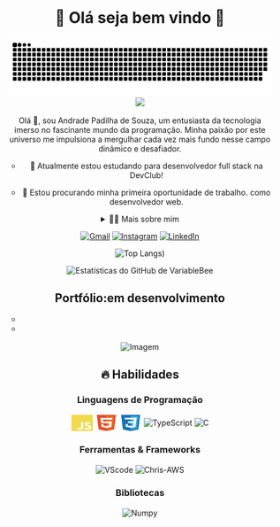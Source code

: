 
  <div id="user-content-toc">
  <ul align="center">
  <summary><h1 style="display: inline-block">👋  Olá seja bem vindo 👋 </h1></summary>
    <!--- snake --->
  
  <div align="center">
  <img  src="https://github.com/1999AZZAR/1999AZZAR/blob/main/resources/img/grid-snake.svg"
        alt="snake" /></a>
  <img  src="https://resources/img/waving.gif"
  </div>
  </div>

    
   <p>
    Olá 👋, sou Andrade Padilha de Souza, um entusiasta da tecnologia imerso no fascinante mundo da programação. Minha paixão por este 
    universo me impulsiona a mergulhar cada vez mais fundo nesse campo dinâmico e desafiador.

  - 🌱 Atualmente estou estudando para desenvolvedor full stack na DevClub! 

  - 🔭 Estou procurando minha primeira oportunidade de trabalho. como desenvolvedor web.
  </p>

  <!-- Dropdown -->
  <details>
  <summary>👨‍💻 Mais sobre mim</summary>

   - 💬 Olá, sou Andrade Padilha de Souza tenho 31 anos, residente em Curitiba/PR. Estou buscando uma transição para uma carreira mais 
   centrada em desenvolvimento web, onde eu possa continuar aprendendo, crescer profissionalmente e compartilhar conhecimento 
   diariamente. Estou preparado para enfrentar novos desafios e contribuir para o sucesso da equipe..

  - ⚡ Gosto de ler um bom livro, além de assistir filmes e jogar videogames nas horas vagas! Acredito que nossos interesses pessoais 
  contribuem para uma percepção mais refinada das coisas e para a resolução de problemas. \o/
  </details>

<!-- Links -->
[![Gmail](https://img.shields.io/badge/Gmail-D14836?style=for-the-badge&logo=gmail&logoColor=white)](mailto:andradeade08@gmail.com)
[![Instagram](https://img.shields.io/badge/Instagram-E4405F?style=for-the-badge&logo=instagram&logoColor=white)](https://www.instagram.com/andradepadilha_dev)
[![LinkedIn](https://img.shields.io/badge/LinkedIn-0077B5?style=for-the-badge&logo=linkedin&logoColor=white)](https://www.linkedin.com/in/andrade-padilha-de-souza-277885269/)

<!-- Estatísticas do GitHub % das feramentas mais utilizadas  -->
![Top Langs](https://github-readme-stats.vercel.app/api/top-langs/?username=anuraghazra&theme=blue-green))


<!-- Estatísticas do GitHub -->
![Estatísticas do GitHub de VariableBee](https://github-readme-stats.vercel.app/api?username=Andradepadilhadev&show_icons=true&theme=blue-green)


<!-- Portfólio -->
## Portfólio:em desenvolvimento 
- 
- 

  <!-- GIF -->
  <p align="left:40px;">
  <img align="center" src="https://github.com/VariableBee/VariableBee/assets/77739311/4e9f41af-6b57-49a7-b15a-74322e96b4d7" alt="Imagem">
  </p>

## 🔥 Habilidades
  <!-- Habilidades: Linguagens de Programação -->
  
  <div style="flex-basis: 48%;">
     <h3>Linguagens de Programação</h3>
    <img align="center" alt="Js" height="30" width="40" 
     src="https://raw.githubusercontent.com/devicons/devicon/master/icons/javascript/javascript-plain.svg">
    <img align="center" alt="HTML" height="30" width="40" src="https://raw.githubusercontent.com/devicons/devicon/master/icons/html5/html5-original.svg">
    <img align="center" alt="CSS" height="30" width="40" src="https://raw.githubusercontent.com/devicons/devicon/master/icons/css3/css3-original.svg">
    <img align="center" alt="TypeScript" height="30" width="40"  src="https://img.shields.io/badge/TypeScript-007ACC?style=for-the-badge&logo=typescript&logoColor=white">
    <img align="center" alt="C" height="30" width="40" src="https://img.shields.io/badge/Node.js-43853D?style=for-the-badge&logo=node.js&logoColor=white"> 
     
   </div>
  
   <!-- Habilidades: Ferramentas e Frameworks -->
  <div style="flex-basis: 48%;">
   <h3>Ferramentas & Frameworks</h3>
   <img align="center" alt="VScode" height="30" width="40" src="https://cdn.jsdelivr.net/gh/devicons/devicon/icons/vscode/vscode-original.svg">
   <img align="center" alt="Chris-AWS" height="30" width="40" src="https://cdn.jsdelivr.net/gh/devicons/devicon/icons/git/git-original.svg">

  
  
  <!-- Habilidades: Bibliotecas -->
  <div style="flex-basis: 48%;">
   <h3>Bibliotecas</h3>
   <img align="center" alt="Numpy" height="30" width="40" src="https://cdn.jsdelivr.net/gh/devicons/devicon/icons/numpy/numpy-original.svg">
   <img align="center" alt="Pandas" src="https://raw.githubusercontent.com/devicons/devicon/2ae2a900d2f041da66e950
